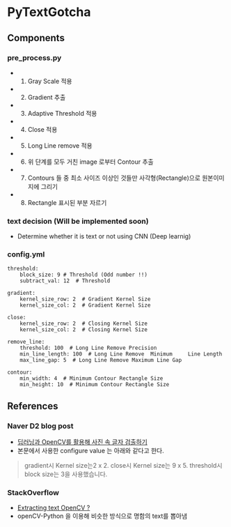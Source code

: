 # PyTextGotcha




## Components

### pre_process.py
* 1) Gray Scale 적용
* 2) Gradient 추출
* 3) Adaptive Threshold 적용
* 4) Close 적용
* 5) Long Line remove 적용
* 6) 위 단계를 모두 거친 image 로부터 Contour 추출
* 7) Contours 들 중 최소 사이즈 이상인 것들만 사각형(Rectangle)으로 원본이미지에 그리기
* 8) Rectangle 표시된 부분 자르기


### text decision (Will be implemented soon)

* Determine whether it is text or not using CNN (Deep learnig)


### config.yml

    threshold:
        block_size: 9 # Threshold (Odd number !!)
        subtract_val: 12  # Threshold

    gradient:
        kernel_size_row: 2  # Gradient Kernel Size
        kernel_size_col: 2  # Gradient Kernel Size

    close:
        kernel_size_row: 2  # Closing Kernel Size
        kernel_size_col: 2  # Closing Kernel Size

    remove_line:
        threshold: 100  # Long Line Remove Precision
        min_line_length: 100  # Long Line Remove  Minimum     Line Length
        max_line_gap: 5  # Long Line Remove Maximum Line Gap

    contour:
        min_width: 4  # Minimum Contour Rectangle Size
        min_height: 10  # Minimum Contour Rectangle Size



## References


### Naver D2 blog post

* [딥러닝과 OpenCV를 활용해 사진 속 글자 검출하기](http://d2.naver.com/helloworld/8344782)
* 본문에서 사용한 configure value 는 아래와 같다고 한다.

> gradient시 Kernel size는2 x 2.
> close시 Kernel size는 9 x 5.
> threshold시 block size는 3을 사용했습니다.


### StackOverflow
* [Extracting text OpenCV ?](https://stackoverflow.com/questions/23506105/extracting-text-opencv/23672571#23672571)
* openCV-Python 을 이용해 비슷한 방식으로 명함의 text를 뽑아냄



